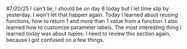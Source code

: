 #7/20/25
 I can't lie, I should be on day 8 today but I let time slip by yesterday. I won't let that happen again. Today I learned about reusing functions, how to return 1 and more than 1 value from a function. I also learned how to customize parameter labels. The most interesting thing I learned today was about tuples. I need to review this section again, because I got confused on a few things. 
